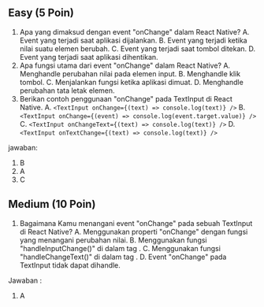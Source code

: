 ## Easy (5 Poin)

1. Apa yang dimaksud dengan event "onChange" dalam React Native?
   A. Event yang terjadi saat aplikasi dijalankan.
   B. Event yang terjadi ketika nilai suatu elemen berubah.
   C. Event yang terjadi saat tombol ditekan.
   D. Event yang terjadi saat aplikasi dihentikan.
2. Apa fungsi utama dari event "onChange" dalam React Native?
   A. Menghandle perubahan nilai pada elemen input.
   B. Menghandle klik tombol.
   C. Menjalankan fungsi ketika aplikasi dimuat.
   D. Menghandle perubahan tata letak elemen.
3. Berikan contoh penggunaan "onChange" pada TextInput di React Native.
   A. `<TextInput onChange={(text) => console.log(text)} />`
   B. `<TextInput onChange={(event) => console.log(event.target.value)} />`
   C. `<TextInput onChangeText={(text) => console.log(text)} />`
   D. `<TextInput onTextChange={(text) => console.log(text)} />`

jawaban:

1. B
2. A
3. C

## Medium (10 Poin)

1. Bagaimana Kamu menangani event "onChange" pada sebuah TextInput di React Native?
   A. Menggunakan properti "onChange" dengan fungsi yang menangani perubahan nilai.
   B. Menggunakan fungsi "handleInputChange()" di dalam tag <TextInput>.
   C. Menggunakan fungsi "handleChangeText()" di dalam tag <TextInput>.
   D. Event "onChange" pada TextInput tidak dapat dihandle.

Jawaban :

1. A
